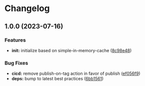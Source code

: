 # Changelog

## 1.0.0 (2023-07-16)


### Features

* **init:** initialize based on simple-in-memory-cache ([8c98e48](https://github.com/ehmpathy/simple-in-memory-queue/commit/8c98e482d203e7a57c69b0085fc0ebe362063b0b))


### Bug Fixes

* **cicd:** remove publish-on-tag action in favor of publish ([ef056f9](https://github.com/ehmpathy/simple-in-memory-queue/commit/ef056f99b79c659747499db37d6f72017438a061))
* **deps:** bump to latest best practices ([6bb1561](https://github.com/ehmpathy/simple-in-memory-queue/commit/6bb15618a688539ad1aa4bd91c5e33671feb654b))
